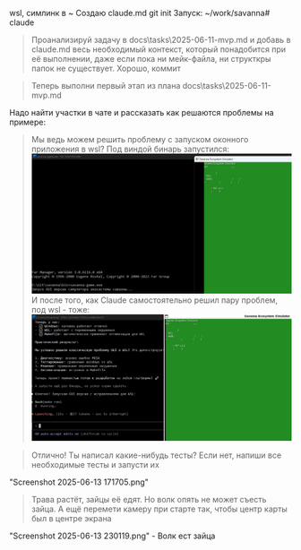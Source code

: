 wsl, симлинк в ~
Создаю claude.md
git init
Запуск: ~/work/savanna# claude

> Проанализируй задачу в docs\tasks\2025-06-11-mvp.md и добавь в claude.md весь необходимый контекст, который понадобится при её выполнении, даже если пока ни мейк-файла, ни структкры папок не существует.
Хорошо, коммит

> Теперь выполни первый этап из плана docs\tasks\2025-06-11-mvp.md

Надо найти участки в чате и рассказать как решаются проблемы на примере:
> Мы ведь можем решить проблему с запуском оконного приложения в wsl?
Под виндой бинарь запустился: ![Винда](<Screenshot 2025-06-12 000849.png>)
И после того, как Claude самостоятельно решил пару проблем, под wsl - тоже: ![WSL](<Screenshot 2025-06-12 001555.png>)

> Отлично! Ты написал какие-нибудь тесты? Если нет, напиши все необходимые тесты и запусти их

"Screenshot 2025-06-13 171705.png"
> Трава растёт, зайцы её едят. Но волк опять не может съесть зайца. А ещё перемети камеру при старте так, чтобы центр карты был в центре экрана

"Screenshot 2025-06-13 230119.png" - Волк ест зайца
